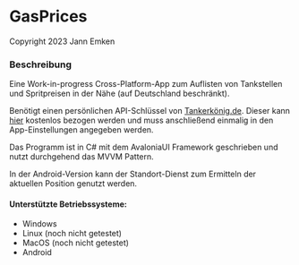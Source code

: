 # GasPrices
Copyright 2023 Jann Emken

### Beschreibung
Eine Work-in-progress Cross-Platform-App zum Auflisten von Tankstellen und Spritpreisen in der Nähe (auf Deutschland beschränkt).

Benötigt einen persönlichen API-Schlüssel von [Tankerkönig.de](http://tankerkoenig.de/). Dieser kann [hier](https://creativecommons.tankerkoenig.de/) kostenlos bezogen werden und muss anschließend einmalig in den App-Einstellungen angegeben werden.

Das Programm ist in C# mit dem AvaloniaUI Framework geschrieben und nutzt durchgehend das MVVM Pattern.

In der Android-Version kann der Standort-Dienst zum Ermitteln der aktuellen Position genutzt werden.

#### Unterstützte Betriebssysteme:
- Windows
- Linux (noch nicht getestet)
- MacOS (noch nicht getestet)
- Android

